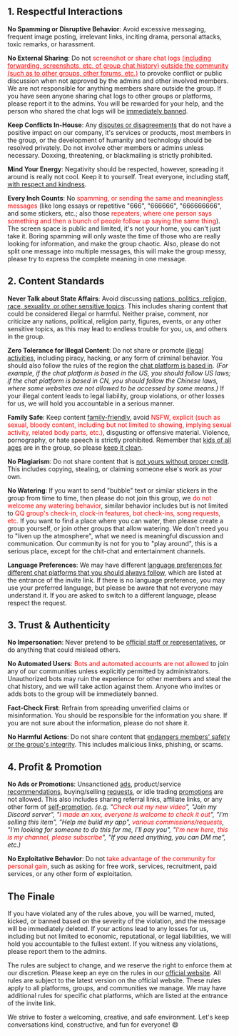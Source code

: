 ## 1. Respectful Interactions

**No Spamming or Disruptive Behavior**: Avoid excessive messaging, frequent image posting, irrelevant links, inciting drama, personal attacks, toxic remarks, or harassment.

**No External Sharing**: Do not <span style="color:red;">screenshot or share chat logs <u>(including forwarding, screenshots, etc. of group chat history)</u> <u>outside the community (such as to other groups, other forums, etc.)</u></span> to provoke conflict or public discussion when not approved by the admins and other involved members. We are not responsible for anything members share outside the group. If you have seen anyone sharing chat logs to other groups or platforms, please report it to the admins. You will be rewarded for your help, and the person who shared the chat logs will be <u>immediately banned</u>.

**Keep Conflicts In-House**: Any <u>disputes or disagreements</u> that do not have a positive impact on our company, it's services or products, most members in the group, or the development of humanity and technology should be resolved privately. Do not involve other members or admins unless necessary. Doxxing, threatening, or blackmailing is strictly prohibited.

**Mind Your Energy**: Negativity should be respected, however, spreading it around is really not cool. Keep it to yourself. Treat everyone, including staff, <u>with respect and kindness</u>.

**Every Inch Counts**: No <span style="color:red;">spamming, or sending the same and meaningless messages</span> (like long essays or repetitive "666", "666666", "666666666", and some stickers, etc.; also those <span style="color:red;">repeaters, where one person says something and then a bunch of people follow up saying the same thing</span>). The screen space is public and limited, it's not your home, you can't just take it. Boring spamming will only waste the time of those who are really looking for information, and make the group chaotic. Also, please do not split one message into multiple messages, this will make the group messy, please try to express the complete meaning in one message.

## 2. Content Standards

**Never Talk about State Affairs**: Avoid discussing <u>nations, politics, religion, race, sexuality, or other sensitive topics</u>. This includes sharing content that could be considered illegal or harmful. Neither praise, comment, nor criticize any nations, political, religion party, figures, events, or any other sensitive topics, as this may lead to endless trouble for you, us, and others in the group.

**Zero Tolerance for Illegal Content**: Do not share or promote <u>illegal activities</u>, including piracy, hacking, or any form of criminal behavior. You should also follow the rules of the region the <u>chat platform is based in</u>. *(For example, if the chat platform is based in the US, you should follow US laws; if the chat platform is based in CN, you should follow the Chinese laws, where some websites are not allowed to be accessed by some means.)* If your illegal content leads to legal liability, group violations, or other losses for us, we will hold you accountable in a serious manner.

**Family Safe**: Keep content <u>family-friendly</u>, avoid <span style="color:red;">NSFW, explicit (such as sexual, bloody content, including but not limited to showing, implying sexual activity, related body parts, etc.)</span>, disgusting or offensive material. Violence, pornography, or hate speech is strictly prohibited. Remember that <u>kids of all ages</u> are in the group, so please <u>keep it clean</u>.

**No Plagiarism**: Do not share content that is <u>not yours without proper credit</u>. This includes copying, stealing, or claiming someone else's work as your own.

**No Watering**: If you want to send "bubble" text or similar stickers in the group from time to time, then please do not join this group, we <span style="color:red;">do not welcome any watering behavior</span>, similar behavior includes but is not limited to <span style="color:red;">QQ group's check-in, clock-in features, bot check-ins, song requests, etc.</span> If you want to find a place where you can water, then please create a group yourself, or join other groups that allow watering. We don't need you to "liven up the atmosphere", what we need is meaningful discussion and communication. Our community is not for you to "play around", this is a serious place, except for the chit-chat and entertainment channels.

**Language Preferences**: We may have different <u>language preferences for different chat platforms that you should always follow</u>, which are listed at the entrance of the invite link. If there is no language preference, you may use your preferred language, but please be aware that not everyone may understand it. If you are asked to switch to a different language, please respect the request.

## 3. Trust & Authenticity

**No Impersonation**: Never pretend to be <u>official staff or representatives</u>, or do anything that could mislead others.

**No Automated Users**: <font color="red">Bots and automated accounts are not allowed</font> to join any of our communities unless explicitly permitted by administrators. Unauthorized bots may ruin the experience for other members and steal the chat history, and we will take action against them. Anyone who invites or adds bots to the group will be immediately banned.

**Fact-Check First**: Refrain from spreading unverified claims or misinformation. You should be responsible for the information you share. If you are not sure about the information, please do not share it.

**No Harmful Actions**: Do not share content that <u>endangers members' safety or the group's integrity</u>. This includes malicious links, phishing, or scams.

## 4. Profit & Promotion

**No Ads or Promotions**: Unsanctioned <u>ads</u>, product/service <u>recommendations</u>, buying/selling <u>requests</u>, or idle trading <u>promotions</u> are not allowed. This also includes sharing referral links, affiliate links, or any other form of <u>self-promotion</u>. *(e.g. "<span style="color:red;">Check out my new video</span>", "Join my Discord server", "<span style="color:red;">I made an xxx, everyone is welcome to check it out</span>", "I'm selling this item", "Help me build my app", <span style="color:red;">various commissions/requests</span>, "I'm looking for someone to do this for me, I'll pay you", "<span style="color:red;">I'm new here, this is my channel, please subscribe</span>", "If you need anything, you can DM me", etc.)*

**No Exploitative Behavior**: Do not <span style="color:red;">take advantage of the community for personal gain</span>, such as asking for free work, services, recruitment, paid services, or any other form of exploitation.

## The Finale

If you have violated any of the rules above, you will be warned, muted, kicked, or banned based on the severity of the violation, and the message will be immediately deleted. If your actions lead to any losses for us, including but not limited to economic, reputational, or legal liabilities, we will hold you accountable to the fullest extent. If you witness any violations, please report them to the admins.

The rules are subject to change, and we reserve the right to enforce them at our discretion. Please keep an eye on the rules in our [official website](https://www.inkore.net/community). All rules are subject to the latest version on the official website. These rules apply to all platforms, groups, and communities we manage. We may have additional rules for specific chat platforms, which are listed at the entrance of the invite link.

We strive to foster a welcoming, creative, and safe environment. Let's keep conversations kind, constructive, and fun for everyone! 😄